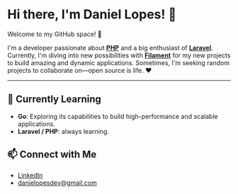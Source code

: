 # Hi there, I'm Daniel Lopes! 👋

Welcome to my GitHub space! 🚀

I'm a developer passionate about [**PHP**](https://github.com/topics/php) and a big enthusiast of [**Laravel**](https://github.com/laravel/laravel). Currently, I'm diving into new possibilities with [**Filament**](https://github.com/filamentphp/filament) for my new projects to build amazing and dynamic applications. Sometimes, I'm seeking random projects to collaborate on—open source is life. ❤️

---

## 🌱 Currently Learning

- **Go**: Exploring its capabilities to build high-performance and scalable applications.
- **Laravel / PHP**: always learning.

## 📫 Connect with Me

- [LinkedIn](https://www.linkedin.com/in/danielopesamorim)
- [danielopesdev@gmail.com](mailto:danielopesdev@gmail.com)


